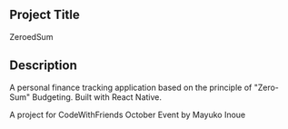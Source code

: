 ## Project Title
ZeroedSum

## Description
A personal finance tracking application based on the principle of "Zero-Sum" Budgeting. Built with React Native. 

A project for CodeWithFriends October Event by Mayuko Inoue
